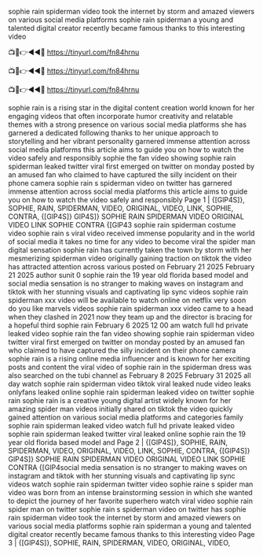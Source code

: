 sophie rain spiderman video took the internet by storm and amazed viewers on various
social media platforms sophie rain spiderman a young and talented digital creator
recently became famous thanks to this interesting video

📺📱👉◄◄🔴  https://tinyurl.com/fn84hrnu

📺📱👉◄◄🔴  https://tinyurl.com/fn84hrnu

📺📱👉◄◄🔴  https://tinyurl.com/fn84hrnu

sophie rain is a rising star in the digital content creation world known for her engaging
videos that often incorporate humor creativity and relatable themes with a strong
presence on various social media platforms she has garnered a dedicated following
thanks to her unique approach to storytelling and her vibrant personality
garnered immense attention across social media platforms this article aims to guide you
on how to watch the video safely and responsibly sophie the fan video showing sophie
rain spiderman leaked twitter viral first emerged on twitter on monday posted by an
amused fan who claimed to have captured the silly incident on their phone camera sophie
rain s spiderman video on twitter has garnered immense attention across social media
platforms this article aims to guide you on how to watch the video safely and responsibly
Page 1 | {[GlP4S]}, SOPHIE, RAIN, SPIDERMAN, VIDEO, ORIGINAL, VIDEO, LINK, SOPHIE, CONTRA, {[GlP4S]}
GlP4S]} SOPHIE RAIN SPIDERMAN VIDEO ORIGINAL VIDEO LINK SOPHIE CONTRA {[GlP43 sophie rain spiderman costume video sophie rain s viral video received immense
popularity and in the world of social media it takes no time for any video to become viral
the spider man digital sensation sophie rain has currently taken the town by storm with
her mesmerizing spiderman video originally gaining traction on tiktok the video has
attracted attention across various
posted on February 21 2025 February 21 2025 author sunit 0 sophie rain the 19 year old
florida based model and social media sensation is no stranger to making waves on
instagram and tiktok with her stunning visuals and captivating lip sync videos sophie rain
spiderman xxx video will be available to watch online on netflix very soon do you like
marvels videos sophie rain spiderman xxx video came to a head when they clashed in
2021 now they team up and the director is bracing for a hopeful third sophie rain
February 6 2025 12 00 am watch full hd private leaked video sophie rain the fan video
showing sophie rain spiderman video twitter viral first emerged on twitter on monday
posted by an amused fan who claimed to have captured the silly incident on their phone
camera sophie rain is a rising online media influencer and is known for her exciting posts
and content the viral video of sophie rain in the spiderman dress was also searched on
the tubi channel as February 8 2025 February 31 2025 all day watch sophie rain
spiderman video tiktok viral leaked nude video leaks onlyfans leaked online sophie rain
spiderman leaked video on twitter sophie rain sophie rain is a creative young digital artist
widely known for her amazing spider man videos initially shared on tiktok the video
quickly gained attention on various social media platforms and categories family sophie
rain spiderman leaked video watch full hd private leaked video sophie rain spiderman
leaked twitter viral leaked online sophie rain the 19 year old florida based model and
Page 2 | {[GlP4S]}, SOPHIE, RAIN, SPIDERMAN, VIDEO, ORIGINAL, VIDEO, LINK, SOPHIE, CONTRA, {[GlP4S]}
GlP4S]} SOPHIE RAIN SPIDERMAN VIDEO ORIGINAL VIDEO LINK SOPHIE CONTRA {[GlP4social media sensation is no stranger to making waves on instagram and tiktok with her
stunning visuals and captivating lip sync videos watch sophie rain spiderman twitter video
sophie raine s spider man video was born from an intense brainstorming session in which
she wanted to depict the journey of her favorite superhero watch viral video sophie rain
spider man on twitter sophie rain s spiderman video on twitter has
sophie rain spiderman video took the internet by storm and amazed viewers on various
social media platforms sophie rain spiderman a young and talented digital creator
recently became famous thanks to this interesting video
Page 3 | {[GlP4S]}, SOPHIE, RAIN, SPIDERMAN, VIDEO, ORIGINAL, VIDEO, 
